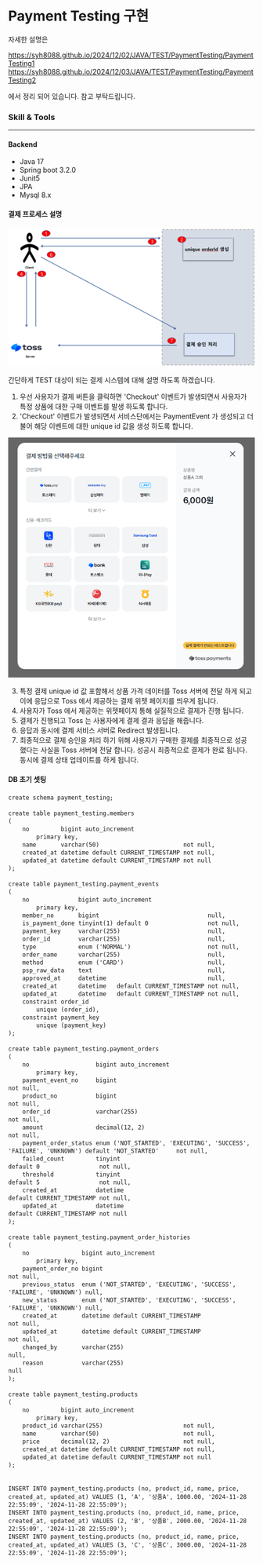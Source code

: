 # Payment Testing 구현

자세한 설명은 

https://syh8088.github.io/2024/12/02/JAVA/TEST/PaymentTesting/PaymentTesting1
https://syh8088.github.io/2024/12/03/JAVA/TEST/PaymentTesting/PaymentTesting2

에서 정리 되어 있습니다. 참고 부탁드립니다.

### Skill & Tools

---

#### Backend

- Java 17
- Spring boot 3.2.0
- Junit5
- JPA
- Mysql 8.x

#### 결제 프로세스 설명
![결제 프로세스](./paymentProcess.png)

간단하게 TEST 대상이 되는 결제 시스템에 대해 설명 하도록 하겠습니다.

1. 우선 사용자가 결제 버튼을 클릭하면 'Checkout' 이벤트가 발생되면서 사용자가 특정 상품에 대한 구매 이벤트를 발생 하도록 합니다.
2. 'Checkout' 이벤트가 발생되면서 서비스단에서는 PaymentEvent 가 생성되고 더불어 해당 이벤트에 대한 unique id 값을 생성 하도록 합니다.

![토스 결제 위젯](./tossPaymentWidget.png)

3. 특정 결제 unique id 값 포함해서 상품 가격 데이터를 Toss 서버에 전달 하게 되고 이에 응답으로 Toss 에서 제공하는 결제 위젯 페이지를 띄우게 됩니다.
4. 사용자가 Toss 에서 제공하는 위젯페이지 통해 실질적으로 결제가 진행 됩니다.
5. 결제가 진행되고 Toss 는 사용자에게 결제 결과 응답을 해줍니다.
6. 응답과 동시에 결제 서비스 서버로 Redirect 발생됩니다.
7. 최종적으로 결제 승인을 처리 하기 위해 사용자가 구매한 결제를 최종적으로 성공 했다는 사실을 Toss 서버에 전달 합니다. 성공시 최종적으로 결제가 완료 됩니다. 동시에 결제 상태 업데이트를 하게 됩니다.

#### DB 초기 셋팅
```mysql
create schema payment_testing;

create table payment_testing.members
(
    no         bigint auto_increment
        primary key,
    name       varchar(50)                        not null,
    created_at datetime default CURRENT_TIMESTAMP not null,
    updated_at datetime default CURRENT_TIMESTAMP not null
);

create table payment_testing.payment_events
(
    no              bigint auto_increment
        primary key,
    member_no       bigint                               null,
    is_payment_done tinyint(1) default 0                 not null,
    payment_key     varchar(255)                         null,
    order_id        varchar(255)                         null,
    type            enum ('NORMAL')                      not null,
    order_name      varchar(255)                         null,
    method          enum ('CARD')                        null,
    psp_raw_data    text                                 null,
    approved_at     datetime                             null,
    created_at      datetime   default CURRENT_TIMESTAMP not null,
    updated_at      datetime   default CURRENT_TIMESTAMP not null,
    constraint order_id
        unique (order_id),
    constraint payment_key
        unique (payment_key)
);

create table payment_testing.payment_orders
(
    no                   bigint auto_increment
        primary key,
    payment_event_no     bigint                                                                                       not null,
    product_no           bigint                                                                                       not null,
    order_id             varchar(255)                                                                                 not null,
    amount               decimal(12, 2)                                                                               not null,
    payment_order_status enum ('NOT_STARTED', 'EXECUTING', 'SUCCESS', 'FAILURE', 'UNKNOWN') default 'NOT_STARTED'     not null,
    failed_count         tinyint                                                            default 0                 not null,
    threshold            tinyint                                                            default 5                 not null,
    created_at           datetime                                                           default CURRENT_TIMESTAMP not null,
    updated_at           datetime                                                           default CURRENT_TIMESTAMP not null
);

create table payment_testing.payment_order_histories
(
    no               bigint auto_increment
        primary key,
    payment_order_no bigint                                                             not null,
    previous_status  enum ('NOT_STARTED', 'EXECUTING', 'SUCCESS', 'FAILURE', 'UNKNOWN') null,
    new_status       enum ('NOT_STARTED', 'EXECUTING', 'SUCCESS', 'FAILURE', 'UNKNOWN') null,
    created_at       datetime default CURRENT_TIMESTAMP                                 not null,
    updated_at       datetime default CURRENT_TIMESTAMP                                 not null,
    changed_by       varchar(255)                                                       null,
    reason           varchar(255)                                                       null
);

create table payment_testing.products
(
    no         bigint auto_increment
        primary key,
    product_id varchar(255)                       not null,
    name       varchar(50)                        not null,
    price      decimal(12, 2)                     not null,
    created_at datetime default CURRENT_TIMESTAMP not null,
    updated_at datetime default CURRENT_TIMESTAMP not null
);


INSERT INTO payment_testing.products (no, product_id, name, price, created_at, updated_at) VALUES (1, 'A', '상품A', 1000.00, '2024-11-28 22:55:09', '2024-11-28 22:55:09');
INSERT INTO payment_testing.products (no, product_id, name, price, created_at, updated_at) VALUES (2, 'B', '상품B', 2000.00, '2024-11-28 22:55:09', '2024-11-28 22:55:09');
INSERT INTO payment_testing.products (no, product_id, name, price, created_at, updated_at) VALUES (3, 'C', '상품C', 3000.00, '2024-11-28 22:55:09', '2024-11-28 22:55:09');
```